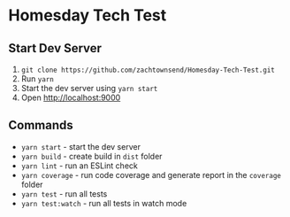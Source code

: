 # Homesday Tech Test

## Start Dev Server

1. `git clone https://github.com/zachtownsend/Homesday-Tech-Test.git`
2. Run `yarn`
3. Start the dev server using `yarn start`
3. Open [http://localhost:9000](http://localhost:9000)


## Commands

- `yarn start` - start the dev server
- `yarn build` - create build in `dist` folder
- `yarn lint` - run an ESLint check
- `yarn coverage` - run code coverage and generate report in the `coverage` folder
- `yarn test` - run all tests
- `yarn test:watch` - run all tests in watch mode